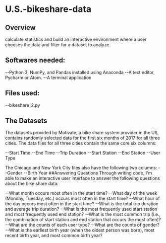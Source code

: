 # U.S.-bikeshare-data
## Overview
calculate statistics and build an interactive environment where a user chooses the data and filter for a dataset to analyze
## Softwares needed:
--Python 3, NumPy, and Pandas installed using Anaconda
--A text editor, Pycharm or Atom.
--A terminal application
## Files used:
--bikeshare_2.py
## The Datasets
The datasets provided by Motivate, a bike share system provider in the US, contains randomly selected data for the first six months of 2017 for all three cities. The data files for all three cities contain the same core six columns:

--Start Time
--End Time
--Trip Duration
--Start Station
--End Station
--User Type

The Chicago and New York City files also have the following two columns:
--Gender
--Birth Year
##Answering Questions
Through writing code, I'm able to make an interactive user interface to answer the following questions about the bike share data:

--What month occurs most often in the start time?
--What day of the week (Monday, Tuesday, etc.) occurs most often in the start time?
--What hour of the day occurs most often in the start time?
--What is the total trip duration and average trip duration?
--What is the most frequently used start station and most frequently used end station?
--What is the most common trip (i.e., the combination of start station and end station that occurs the most often)?
--What are the counts of each user type?
--What are the counts of gender?
--What is the earliest birth year (when the oldest person was born), most recent birth year, and most common birth year?
